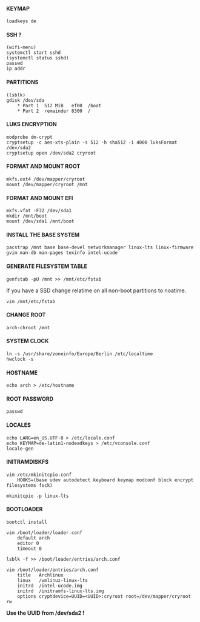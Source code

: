 #### KEYMAP
    loadkeys de 
    
#### SSH ? 
    (wifi-menu)
    systemctl start sshd
    (systemctl status sshd)
    passwd 
    ip addr
    
#### PARTITIONS
    (lsblk)
    gdisk /dev/sda
        * Part 1  512 MiB   ef00  /boot
        * Part 2  remainder 8300  /
          
#### LUKS ENCRYPTION
    modprobe dm-crypt
    cryptsetup -c aes-xts-plain -s 512 -h sha512 -i 4000 luksFormat /dev/sda2
    cryptsetup open /dev/sda2 cryroot

#### FORMAT AND MOUNT ROOT
    mkfs.ext4 /dev/mapper/cryroot
    mount /dev/mapper/cryroot /mnt
    
#### FORMAT AND MOUNT EFI
    mkfs.vfat -F32 /dev/sda1
    mkdir /mnt/boot
    mount /dev/sda1 /mnt/boot

#### INSTALL THE BASE SYSTEM
    pacstrap /mnt base base-devel networkmanager linux-lts linux-firmware gvim man-db man-pages texinfo intel-ucode

#### GENERATE FILESYSTEM TABLE
    genfstab -pU /mnt >> /mnt/etc/fstab
    
If you have a SSD change relatime on all non-boot partitions to noatime.

    vim /mnt/etc/fstab

#### CHANGE ROOT
    arch-chroot /mnt

#### SYSTEM CLOCK
    ln -s /usr/share/zoneinfo/Europe/Berlin /etc/localtime
    hwclock -s
    
#### HOSTNAME
    echo arch > /etc/hostname

#### ROOT PASSWORD
    passwd 

#### LOCALES
    echo LANG=en_US.UTF-8 > /etc/locale.conf
    echo KEYMAP=de-latin1-nodeadkeys > /etc/vconsole.conf
    locale-gen
    
#### INITRAMDISKFS
    vim /etc/mkinitcpio.conf 
        HOOKS=(base udev autodetect keyboard keymap modconf block encrypt filesystems fsck)
    
    mkinitcpio -p linux-lts

#### BOOTLOADER
    bootctl install
    
    vim /boot/loader/loader.conf
        default arch
        editor 0
        timeout 0
        
    lsblk -f >> /boot/loader/entries/arch.conf
    
    vim /boot/loader/entries/arch.conf
        title   Archlinux
        linux   /vmlinuz-linux-lts
        initrd  /intel-ucode.img
        initrd  /initramfs-linux-lts.img
        options cryptdevice=UUID=<UUID>:cryroot root=/dev/mapper/cryroot rw
**Use the UUID from /dev/sda2 !**
